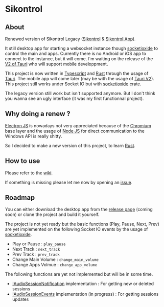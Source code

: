 # Sikontrol

## About

Renewed version of Sikontrol Legacy ([Sikontrol](https://github.com/sikelio/sikontrol-legacy) & [Sikontrol App](https://github.com/sikelio/sikontrol-app-legacy)).

It still desktop app for starting a websocket instance though [socketioxide](https://github.com/Totodore/socketioxide) to control the main and apps. Currently there is no Android or iOS app to connect to the instance, but it will come. I'm waiting on the release of the [V2 of Tauri](https://beta.tauri.app/blog/tauri-2-0-0-beta/) who will support mobile developpment.

This project is now written in [Typescript](https://www.typescriptlang.org/) and [Rust](https://www.rust-lang.org/) through the usage of [Tauri](https://tauri.app/). The mobile app will come later (may be with the usage of [Tauri V2](https://beta.tauri.app/blog/tauri-2-0-0-beta/)). This project still works under Socket IO but with [socketioxide](https://github.com/Totodore/socketioxide) crate.

The legacy version still work but isn't supported anymore. But I don't think you wanna see an ugly interface (it was my first functionnal project).

## Why doing a renew ?

[Electron JS](https://www.electronjs.org/) is nowadays not very appreciated because of the [Chromium](https://www.chromium.org/chromium-projects/) base layer and the usage of [Node JS](https://nodejs.org/en) for direct communication to the Windows API is really shitty.

So I decided to make a new version of this project, to learn [Rust](https://www.rust-lang.org/).

## How to use

Please refer to the [wiki](https://github.com/sikelio/sikontrol/wiki).

If something is missing please let me now by opening an [issue](https://github.com/sikelio/sikontrol/issues).

## Roadmap

You can either download the desktop app from the [release page](https://github.com/sikelio/sikontrol/releases) (coming soon) or clone the project and build it yourself.

The project is not yet ready but the basic functions (Play, Pause, Next, Prev) are yet implemented on the following Socket IO events by the usage of [socketioxide](https://github.com/Totodore/socketioxide).

* Play or Pause : `play_pause`
* Next Track : `next_track`
* Prev Track : `prev_track`
* Change Main Volume : `change_main_volume`
* Change Apps Volmue : `change_app_volume`

The following functions are yet not implemented but will be in some time.

* [IAudioSessionNotification](https://learn.microsoft.com/en-us/windows/win32/api/audiopolicy/nn-audiopolicy-iaudiosessionnotification) implementation : For getting new or deleted sessions
* [IAudioSessionEvents](https://learn.microsoft.com/fr-fr/windows/win32/api/audiopolicy/nn-audiopolicy-iaudiosessionevents) implementation (in progress) : For getting sessions updates
